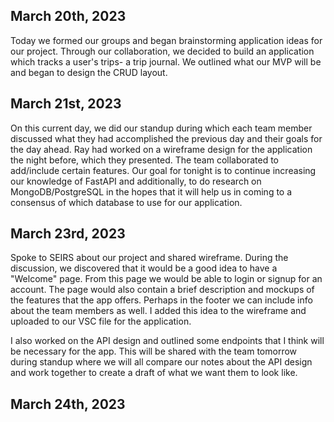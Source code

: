 ## March 20th, 2023

Today we formed our groups and began brainstorming application ideas for our project. Through our collaboration, we decided to build an application which tracks a user's trips- a trip journal. We outlined what our MVP will be and began to design the CRUD layout.

## March 21st, 2023

On this current day, we did our standup during which each team member discussed what they had accomplished the previous day and their goals for the day ahead. Ray had worked on a wireframe design for the application the night before, which they presented. The team collaborated to add/include certain features. Our goal for tonight is to continue increasing our knowledge of FastAPI and additionally, to do research on MongoDB/PostgreSQL in the hopes that it will help us in coming to a consensus of which database to use for our application.

## March 23rd, 2023

Spoke to SEIRS about our project and shared wireframe. During the discussion, we discovered that it would be a good idea to have a "Welcome" page. From this page we would be able to login or signup for an account. The page would also contain a brief description and mockups of the features that the app offers. Perhaps in the footer we can include info about the team members as well. I added this idea to the wireframe and uploaded to our VSC file for the application.

I also worked on the API design and outlined some endpoints that I think will be necessary for the app. This will be shared with the team tomorrow during standup where we will all compare our notes about the API design and work together to create a draft of what we want them to look like.

## March 24th, 2023
